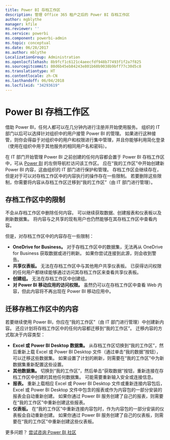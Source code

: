 ```yaml
---
title: Power BI 存档工作区
description: 管理 Office 365 租户之后的 Power BI 存档工作区
author: mgblythe
manager: kfile
ms.reviewer: ''
ms.service: powerbi
ms.component: powerbi-admin
ms.topic: conceptual
ms.date: 06/28/2017
ms.author: mblythe
LocalizationGroup: Administration
ms.openlocfilehash: 8b9fcf1c6121c4aeecfdf948b77493f1f2a7f825
ms.sourcegitcommit: 80d6b45eb84243e801b60b9038b9bff77c30d5c8
ms.translationtype: HT
ms.contentlocale: zh-CN
ms.lasthandoff: 06/04/2018
ms.locfileid: "34293619"
---
```

# <a name="power-bi-archived-workspace"></a>Power BI 存档工作区
借助 Power BI，任何人都可以在几分钟内进行注册并开始使用服务。  组织的 IT 部门以后可以选择针对组织中的用户接管 Power BI 的管理。  如果进行这种接管，则你会得益于对组织中的用户和权限进行集中管理，并且你能够利用简化登录（使用在组织中用于其他服务的相同用户名和密码）。 

在 IT 部门开始管理 Power BI 之前创建的任何内容都会置于 Power BI 存档工作区中，可从 [Power BI](https://app.powerbi.com) 的左侧导航栏访问该工作区。  应在“我的工作区”中开始创建新 Power BI 内容，这由组织的 IT 部门进行保护和管理。  存档工作区会继续存在，但是对于可以对存档工作区中的内容执行的操作存在一些限制。  若要删除这些限制，你需要将内容从存档工作区迁移到“我的工作区”（由 IT 部门进行管理）。

## <a name="restrictions-in-your-archived-workspace"></a>存档工作区中的限制
不会从存档工作区中删除任何内容。  可以继续获取数据、创建报表和仪表板以及刷新数据集。  将内容与之共享的现有用户也仍然能够在其存档工作区中查看内容。

但是，对存档工作区中的内容存在一些限制：

* **OneDrive for Business。**  对于存档工作区中的数据集，无法再从 OneDrive for Business 获取数据或进行刷新。  如果你尝试连接到此源，则会收到警告。
* **共享仪表板。**  无法在存档工作区中与其他用户共享仪表板。  已获得访问权限的任何用户都继续能够通过访问其存档工作区来查看共享仪表板。
* **创建组。**  无法在存档工作区中创建组。
* **对 Power BI 移动应用的访问权限。**  虽然仍可以在存档工作区中查看 Web 内容，但此内容将不再出现在 Power BI 移动应用中。

## <a name="migrating-content-in-your-archived-workspace"></a>迁移存档工作区中的内容
若要继续使用 Power BI，你应在“我的工作区”（由 IT 部门进行管理）中创建新内容。   还应计划将存档工作区中的任何内容都迁移到“我的工作区”。  迁移内容的方式取决于内容类型：

* **Excel 或 Power BI Desktop 数据集。**  从存档工作区切换到“我的工作区”，然后重新上载 Excel 或 Power BI Desktop 文件（通过单击“我的数据”按钮），可以迁移这些数据集。  如果设置了计划的刷新，则需要在“我的工作区”中为新数据集重新配置这些设置。
* **其他数据集。**  切换到“我的工作区”，然后单击“获取数据”按钮，重新连接在存档工作区中创建的其他任何数据集。  可能需要重新输入安全或连接信息。
* **报表。**  重新上载相应 Excel 或 Power BI Desktop 文件或重新连接内容包后，Excel 或 Power BI Desktop 文件中包含的报表或作为内容包的一部分安装的报表会自动重新创建。  如果你通过 Power BI 服务创建了自己的报表，则需要在“我的工作区”中重新创建这些报表。
* **仪表板。**  在“我的工作区”中重新连接内容包时，作为内容包的一部分安装的仪表板会自动重新创建。  如果你通过 Power BI 服务创建了自己的仪表板，则需要在“我的工作区”中重新创建这些仪表板。

更多问题？ [尝试咨询 Power BI 社区](http://community.powerbi.com/)

